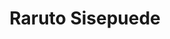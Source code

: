 --- 
title: "Raruto Sisepuede"
publishdate: "2019-3-12T16:48:46+02:00"
src: "https://365manga.net/manga/raruto-sisepuede"
image: "https://data.365manga.net/images/thumbnails/24701-raruto-sisepuede.jpg"
description: "Raruto is a Spanish webcomic by Jesús García Ferrer (Jesulink), started in 2005, and is a parody of the Japanese manga Naruto with absurd humor and a careless super-deformed artstyle. Raruto Sisepuede is its sequel, based on Naruto Shippuuden, ongoing since 2009. Despite the artwork, Raruto became the most well-known parody of Naruto in Spain, and has been sold in printed volumes in manga conventions in Spain. The popularity of…"
---